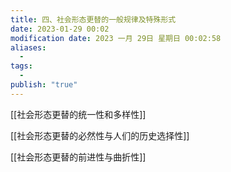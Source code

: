 ```yaml
---
title: 四、社会形态更替的一般规律及特殊形式
date: 2023-01-29 00:02
modification date: 2023 一月 29日 星期日 00:02:58
aliases:
  - 
tags:
  - 
publish: "true"
---
```


[[社会形态更替的统一性和多样性]]

[[社会形态更替的必然性与人们的历史选择性]]

[[社会形态更替的前进性与曲折性]]

